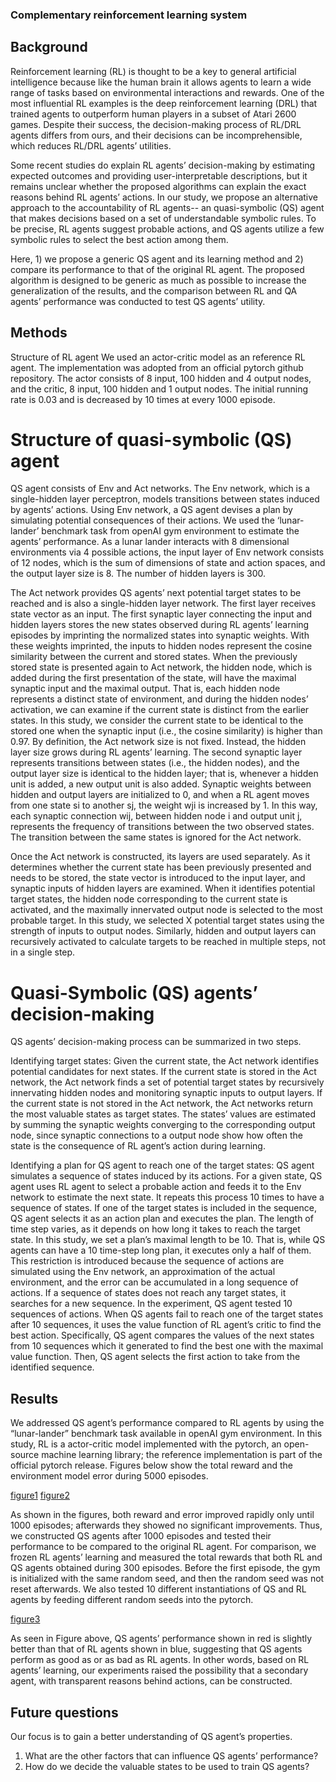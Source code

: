 ### Complementary reinforcement learning system

## Background
Reinforcement learning (RL) is thought to be a key to general artificial intelligence because like the human brain it allows agents to learn a wide range of tasks based on environmental interactions and rewards. One of the most influential RL examples is the deep reinforcement learning (DRL) that trained agents to outperform human players in a subset of Atari 2600 games. Despite their success, the decision-making process of RL/DRL agents differs from ours, and their decisions can be incomprehensible, which reduces RL/DRL agents’ utilities. 

Some recent studies do explain RL agents’ decision-making by estimating expected outcomes and providing user-interpretable descriptions, but it remains unclear whether the proposed algorithms can explain the exact reasons behind RL agents’ actions. In our study, we propose an alternative approach to the accountability of RL agents-- an quasi-symbolic (QS) agent that makes decisions based on a set of understandable symbolic rules. To be precise, RL agents suggest probable actions, and QS agents utilize a few symbolic rules to select the best action among them.   

Here, 1) we propose a generic QS agent and its learning method and 2) compare its performance to that of the original RL agent. The proposed algorithm is designed to be generic as much as possible to increase the generalization of the results, and the comparison between RL and QA agents’ performance was conducted to test QS agents’ utility. 
     
## Methods
Structure of RL agent
We used an actor-critic model as an reference RL agent. The implementation was adopted from an official pytorch github repository. The actor consists of 8 input, 100 hidden and 4 output nodes, and the critic, 8 input, 100 hidden and 1 output nodes. The initial running rate is 0.03 and is decreased by 10 times at every 1000 episode. 

# Structure of quasi-symbolic (QS) agent

QS agent consists of Env and Act networks. The Env network, which is a single-hidden layer perceptron, models transitions between states induced by agents’ actions. Using Env network, a QS agent devises a plan by simulating potential consequences of their actions. We used the ‘lunar-lander’ benchmark task from openAI gym environment to estimate the agents’ performance. As a lunar lander interacts with 8 dimensional environments via 4 possible actions, the input layer of Env network consists of 12 nodes, which is the sum of dimensions of state and action spaces, and the output layer size is 8. The number of hidden layers is 300. 

The Act network provides QS agents’ next potential target states to be reached and is also a single-hidden layer network. The first layer receives state vector as an input. The first synaptic layer connecting the input and hidden layers stores the new states observed during RL agents’ learning episodes by imprinting the normalized states into synaptic weights. With these weights imprinted, the inputs to hidden nodes represent the cosine similarity between the current and stored states. When the previously stored state is presented again to Act network, the hidden node, which is added during the first presentation of the state, will have the maximal synaptic input and the maximal output. That is, each hidden node represents a distinct state of environment, and during the hidden nodes’ activation, we can examine if the current state is distinct from the earlier states. In this study, we consider the current state to be identical to the stored one when the synaptic input (i.e., the cosine similarity) is higher than 0.97. By definition, the Act network size is not fixed. Instead, the hidden layer size grows during RL agents’ learning. The second synaptic layer represents transitions between states (i.e., the hidden nodes), and the output layer size is identical to the hidden layer; that is, whenever a hidden unit is added, a new output unit is also added. Synaptic weights between hidden and output layers are initialized to 0, and when a RL agent moves from one state si to another sj, the weight wji is increased by 1. In this way, each synaptic connection wij, between hidden node i and output unit j, represents the frequency of transitions between the two observed states. The transition between the same states is ignored for the Act network.  

Once the Act network is constructed, its layers are used separately. As it determines whether the current state has been previously presented and needs to be stored, the state vector is introduced to the input layer, and synaptic inputs of hidden layers are examined. When it identifies potential target states, the hidden node corresponding to the current state is activated, and the maximally innervated output node is selected to the most probable target. In this study, we selected X potential target states using the strength of inputs to output nodes. Similarly, hidden and output layers can recursively activated to calculate targets to be reached in multiple steps, not in a single step. 

# Quasi-Symbolic (QS) agents’ decision-making
QS agents’ decision-making process can be summarized in two steps. 

Identifying target states: Given the current state, the Act network identifies potential candidates for next states. If the current state is stored in the Act network, the Act network finds a set of potential target states by recursively innervating hidden nodes and monitoring synaptic inputs to output layers. If the current state is not stored in the Act network, the Act networks return the most valuable states as target states. The states’ values are estimated by summing the synaptic weights converging to the corresponding output node, since synaptic connections to a output node show how often the state is the consequence of RL agent’s action during learning. 

Identifying a plan for QS agent to reach one of the target states: QS agent simulates a sequence of states induced by its actions. For a given state, QS agent uses RL agent to select a probable action and feeds it to the Env network to estimate the next state. It repeats this process 10 times to have a sequence of states. If one of the target states is included in the sequence, QS agent selects it as an action plan and executes the plan. The length of time step varies, as it depends on how long it takes to reach the target state. In this study, we set a plan’s maximal length to be 10. That is, while QS agents can have a 10 time-step long plan, it executes only a half of them. This restriction is introduced because the sequence of actions are simulated using the Env network, an approximation of the actual environment, and the error can be accumulated in a long sequence of actions. If a sequence of states does not reach any target states, it searches for a new sequence. In the experiment, QS agent tested 10 sequences of actions. When QS agents fail to reach one of the target states after 10 sequences, it uses the value function of RL agent’s critic to find the best action. Specifically, QS agent compares the values of the next states from 10 sequences which it generated to find the best one with the maximal value function. Then, QS agent selects the first action to take from the identified sequence.  

## Results
We addressed QS agent’s performance compared to RL agents by using the “lunar-lander” benchmark task available in openAI gym environment. In this study, RL is a actor-critic model implemented with the pytorch, an open-source machine learning library; the reference implementation is part of the official pytorch release. Figures below show the total reward and the environment model error during 5000 episodes. 

[figure1](figures/env.png)
[figure2](figures/reward.png)

As shown in the figures, both reward and error improved rapidly only until 1000 episodes; afterwards they showed no significant improvements. Thus, we constructed QS agents after 1000 episodes and tested their performance to be compared to the original RL agent. For comparison, we frozen RL agents’ learning and measured the total rewards that both RL and QS agents obtained during 300 episodes. Before the first episode, the gym is initialized with the same random seed, and then the random seed was not reset afterwards. We also tested 10 different instantiations of QS and RL agents by feeding different random seeds into the pytorch. 

[figure3](figures/test.png)

As seen in Figure above, QS agents’ performance shown in red is slightly better than that of RL agents shown in blue, suggesting that QS agents perform as good as or as bad as RL agents. In other words, based on RL agents’ learning, our experiments raised the possibility that a secondary agent, with transparent reasons behind actions, can be constructed.

## Future questions

Our focus is to gain a better understanding of QS agent’s properties. 
1. What are the other factors that can influence QS agents’ performance? 
2. How do we decide the valuable states to be used to train QS agents?

